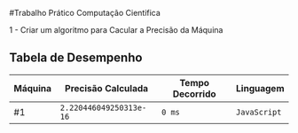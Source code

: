 #Trabalho Prático Computação Cientifica

1 - Criar um algoritmo para Cacular a Precisão da Máquina

## Tabela de Desempenho

Máquina | Precisão Calculada      | Tempo Decorrido | Linguagem
---     | ---                     | ---             | ---
#1      | `2.220446049250313e-16` | `0 ms`          | `JavaScript`

